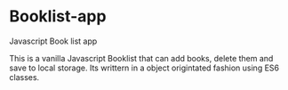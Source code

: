 # Booklist-app
Javascript Book list app

This is a vanilla Javascript Booklist that can add books, delete them and save to local storage. Its writtern in a object origintated fashion using 
ES6 classes. 
